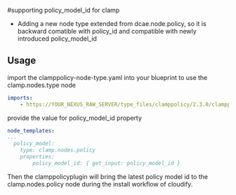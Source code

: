#supporting policy_model_id for clamp

 - Adding a new node type extended from dcae.node.policy, so it is backward comatible with policy_id and 
   compatible with newly introduced policy_model_id

 ## Usage

import the clamppolicy-node-type.yaml into your blueprint to use the clamp.nodes.type node

```yaml
imports:
    - https://YOUR_NEXUS_RAW_SERVER/type_files/clamppolicy/2.3.0/clamppolicy-node-type.yaml
```

provide the value for policy_model_id property

```yaml
node_templates:
...
  policy_model:
    type: clamp.nodes.policy
    properties:
        policy_model_id: { get_input: policy_model_id }
```

Then the clamppolicyplugin will bring the latest policy model id to the clamp.nodes.policy node 
during the install workflow of cloudify.

